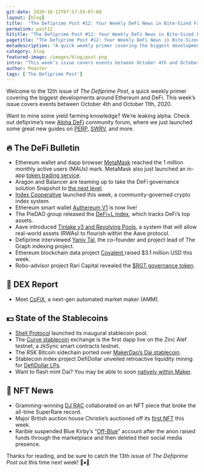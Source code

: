 ```yaml
---
git-date: 2020-10-12T07:57:59-07:00
layout: [blog]
title:  "The Defiprime Post #12: Your Weekly DeFi News in Bite-Sized Fashion"
permalink: post12
h1title: "The Defiprime Post #12: Your Weekly DeFi News in Bite-Sized Fashion"
pagetitle: "The Defiprime Post #12: Your Weekly DeFi News in Bite-Sized Fashion"
metadescription: "A quick weekly primer covering the biggest developments around Ethereum and DeFi. This week’s issue covers events between October 4th and October 11th, 2020"
category: blog
featured-image: /images/blog/post.png
intro: "This week’s issue covers events between October 4th and October 11th, 2020"
author: Peaster
tags: ['The Defiprime Post']
---
```

Welcome to the 12th issue of _The Defiprime Post_, a quick weekly primer covering the biggest developments around Ethereum and DeFi. This week’s issue covers events between October 4th and October 11th, 2020.

Want to mine some yield farming knowledge? We’re leaking alpha. Check out defiprime’s new [Alpha DeFi](https://alpha.defiprime.com/c/yield-farming/6) community forum, where we just launched some great new guides on [PERP](https://alpha.defiprime.com/t/perp-usdc-lp-reward-program/477), [SWRV](https://alpha.defiprime.com/t/yield-farming-with-swerve/339), and more.

## 🔥 The DeFi Bulletin

*   Ethereum wallet and dapp browser [MetaMask](https://medium.com/metamask/metamask-exceeds-1-million-monthly-active-users-9da72a1e915d) reached the 1 million monthly active users (MAUs) mark. MetaMask also just launched an in-app [token trading service](https://www.coindesk.com/metamask-gets-into-the-decentralized-exchange-aggregation-business-with-tokenswaps).
*   Aragon and Balancer are teaming up to take the DeFi governance solution Snapshot to [the next level](https://aragon.org/blog/balancer-snapshot).
*   [Index Cooperative](https://medium.com/indexcoop/introducing-the-index-cooperative-a4eaaf0bcfe2) launched this week, a community-governed crypto index system.
*   Ethereum smart wallet [Authereum V1](https://medium.com/authereum/authereum-is-out-of-beta-bb66be4f75ad) is now live!
*   The PieDAO group released the [DeFi+L index](https://medium.com/piedao/announcing-defi-l-12b9a9df73ca), which tracks DeFi’s top assets.
*   Aave introduced [Tinlake v3 and Revolving Pools](https://medium.com/aave/centrifuge-bringing-real-world-asset-markets-to-the-aave-protocol-55c21a3d67f7), a system that will allow real-world assets (RWAs) to flourish within the Aave protocol.
*   Defiprime interviewed [Yaniv Tal](https://defiprime.com/thegraph), the co-founder and project lead of The Graph indexing project.
*   Ethereum blockchain data project [Covalent ](https://www.covalenthq.com/blog/covalent-funding-oct-2020/)raised $3.1 million USD this week.
*   Robo-advisor project Rari Capital revealed the [$RGT governance token](https://medium.com/rari-capital/announcing-rgt-the-long-term-yield-token-b2593502a7f3).


## 💱 DEX Report

*   Meet [CoFiX](https://medium.com/dragonfly-research/introducing-cofix-a-next-generation-amm-199aea686b6b), a next-gen automated market maker (AMM).


## 💵 State of the Stablecoins

*   [Shell Protocol](https://medium.com/shell-protocol/shell-protocol-launches-first-stablecoin-pool-f874d383d25e) launched its inaugural stablecoin pool.
*   The [Curve stablecoin](https://medium.com/matter-labs/curve-zksync-l2-ethereums-first-user-defined-zk-rollup-smart-contract-5a72c496b350) exchange is the first dapp live on the Zinc Alef testnet, a zkSync smart contracts testnet.
*   The RSK Bitcoin sidechain ported over [MakerDao’s Dai stablecoin](https://cointelegraph.com/news/rsk-bitcoin-sidechain-ports-dai-to-connect-with-ethereum-defi).
*   Stablecoin index project DefiDollar unveiled retroactive liquidity mining for [DefiDollar LPs](https://medium.com/defidollar/the-next-chapter-of-defidollar-b227935f10e7).
*   Want to flash mint Dai? You may be able to soon [natively within Maker](https://forum.makerdao.com/t/mip25-flash-mint-module/4400).


## 💎 NFT News

*   Gramming-winning [DJ RAC](https://twitter.com/SuperRare_co/status/1315026740453019660) collaborated on an NFT piece that broke the all-time SuperRare record.
*   Major British auction house Christie’s auctioned off its [first NFT](https://twitter.com/AsyncArt/status/1313962491693547520) this week.
*   Rarible suspended Blue Kirby’s “[Off-Blue](https://twitter.com/rariblecom/status/1315038340127830022)” account after the anon raised funds through the marketplace and then deleted their social media presence. 

Thanks for reading, and be sure to catch the 13th issue of _The Defiprime Post_ out this time next week! 👋♦️👋
